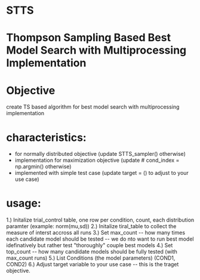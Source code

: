 # STTS

# Thompson Sampling Based Best Model Search with Multiprocessing Implementation

# Objective
create TS based algorithm for best model search with multiprocessing implementation

# characteristics:
- for normally distributed objective (update STTS_sampler() otherwise)
- implementation for maximization objective (update # cond_index = np.argmin() otherwise)
- implemented with simple test case (update target = () to adjust to your use case)

# usage:

1.) Initalize trial_control table, one row per condition, count, each distribution paramter (example: norm(mu,sd))
2.) Initalize tiral_table to collect the measure of interst accross all runs
3.) Set max_count -- how many times each candidate model should be tested -- we do nto want to run best model idefinatively but rather test "thoroughly" couple best models
4.) Set top_count -- how many candidate models should be fully tested (with max_count runs)
5.) List Conditions (the model parameters) (COND1, COND2)
6.) Adjust target variable to your use case -- this is the traget objective.
